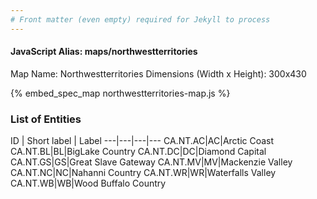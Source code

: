 ```yaml
---
# Front matter (even empty) required for Jekyll to process
---
```


#### JavaScript Alias: maps/northwestterritories

Map Name: Northwestterritories
Dimensions (Width x Height): 300x430



{% embed_spec_map northwestterritories-map.js %}

### List of Entities

ID | Short label | Label
---|---|---|---
CA.NT.AC|AC|Arctic Coast
CA.NT.BL|BL|BigLake Country
CA.NT.DC|DC|Diamond Capital
CA.NT.GS|GS|Great Slave Gateway
CA.NT.MV|MV|Mackenzie Valley
CA.NT.NC|NC|Nahanni Country
CA.NT.WR|WR|Waterfalls Valley
CA.NT.WB|WB|Wood Buffalo Country

